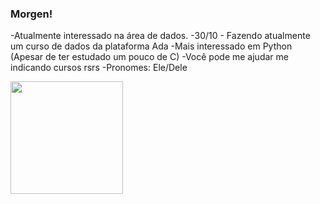 <!--
**sanshee2/sanshee2** is a ✨ _special_ ✨ repository because its `README.md` (this file) appears on your GitHub profile.

Here are some ideas to get you started:

- 🔭 I’m currently working on ...
- 🌱 I’m currently learning ...
- 👯 I’m looking to collaborate on ...
- 🤔 I’m looking for help with ...
- 💬 Ask me about ...
- 📫 How to reach me: ...
- 😄 Pronouns: ...
- ⚡ Fun fact: ...
-->
### Morgen!
-Atualmente interessado na área de dados.
-30/10 - Fazendo atualmente um curso de dados da plataforma Ada
-Mais interessado em Python (Apesar de ter estudado um pouco de C)
-Você pode me ajudar me indicando cursos rsrs
-Pronomes: Ele/Dele
<div>
  <a href="https://www.linkedin.com/in/gabriel-lima-9b4431270/">
  <img height="180em" src="https://github-readme-stats.vercel.app/api?username=sanshee2&show_icons=true&theme=dark"/>
  
</div>

